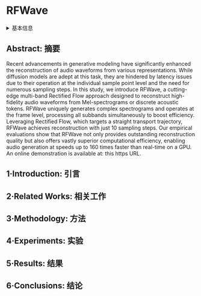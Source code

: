 # RFWave

<details>
<summary>基本信息</summary>

- 标题: "RFWave: Multi-band Rectified Flow for Audio Waveform Reconstruction"
- 作者:
  - 01 Peng Liu, Dongyang Dai, Zhiyong Wu
- 链接:
  - [ArXiv](https://arxiv.org/abs/2403.05010)
  - [Publication]
  - [Github]
  - [Demo](https://rfwave-demo.github.io/rfwave/)
- 文件:
  - [ArXiv](_PDF/2403.05010v3__RFWave__Multi-band_Rectified_Flow_for_Audio_Waveform_Reconstruction.pdf)
  - [Publication] #TODO

</details>

## Abstract: 摘要

Recent advancements in generative modeling have significantly enhanced the reconstruction of audio waveforms from various representations.
While diffusion models are adept at this task, they are hindered by latency issues due to their operation at the individual sample point level and the need for numerous sampling steps.
In this study, we introduce RFWave, a cutting-edge multi-band Rectified Flow approach designed to reconstruct high-fidelity audio waveforms from Mel-spectrograms or discrete acoustic tokens.
RFWave uniquely generates complex spectrograms and operates at the frame level, processing all subbands simultaneously to boost efficiency.
Leveraging Rectified Flow, which targets a straight transport trajectory, RFWave achieves reconstruction with just 10 sampling steps.
Our empirical evaluations show that RFWave not only provides outstanding reconstruction quality but also offers vastly superior computational efficiency, enabling audio generation at speeds up to 160 times faster than real-time on a GPU. An online demonstration is available at: this https URL.

## 1·Introduction: 引言

## 2·Related Works: 相关工作

## 3·Methodology: 方法

## 4·Experiments: 实验

## 5·Results: 结果

## 6·Conclusions: 结论